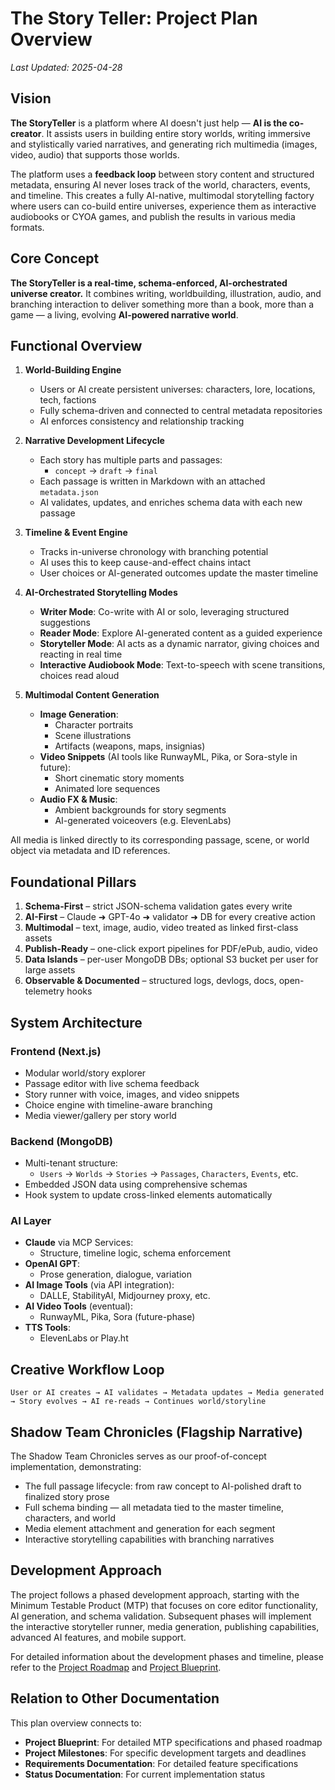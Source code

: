 # The Story Teller: Project Plan Overview

*Last Updated: 2025-04-28*

## Vision

**The StoryTeller** is a platform where AI doesn't just help — **AI is the co-creator**. It assists users in building entire story worlds, writing immersive and stylistically varied narratives, and generating rich multimedia (images, video, audio) that supports those worlds.

The platform uses a **feedback loop** between story content and structured metadata, ensuring AI never loses track of the world, characters, events, and timeline. This creates a fully AI-native, multimodal storytelling factory where users can co-build entire universes, experience them as interactive audiobooks or CYOA games, and publish the results in various media formats.

## Core Concept

**The StoryTeller is a real-time, schema-enforced, AI-orchestrated universe creator.** It combines writing, worldbuilding, illustration, audio, and branching interaction to deliver something more than a book, more than a game — a living, evolving **AI-powered narrative world**.

## Functional Overview

1. **World-Building Engine**
   * Users or AI create persistent universes: characters, lore, locations, tech, factions
   * Fully schema-driven and connected to central metadata repositories
   * AI enforces consistency and relationship tracking

2. **Narrative Development Lifecycle**
   * Each story has multiple parts and passages:
     * `concept` → `draft` → `final`
   * Each passage is written in Markdown with an attached `metadata.json`
   * AI validates, updates, and enriches schema data with each new passage

3. **Timeline & Event Engine**
   * Tracks in-universe chronology with branching potential
   * AI uses this to keep cause-and-effect chains intact
   * User choices or AI-generated outcomes update the master timeline

4. **AI-Orchestrated Storytelling Modes**
   * **Writer Mode**: Co-write with AI or solo, leveraging structured suggestions
   * **Reader Mode**: Explore AI-generated content as a guided experience
   * **Storyteller Mode**: AI acts as a dynamic narrator, giving choices and reacting in real time
   * **Interactive Audiobook Mode**: Text-to-speech with scene transitions, choices read aloud

5. **Multimodal Content Generation**
   * **Image Generation**:
     * Character portraits
     * Scene illustrations
     * Artifacts (weapons, maps, insignias)
   * **Video Snippets** (AI tools like RunwayML, Pika, or Sora-style in future):
     * Short cinematic story moments
     * Animated lore sequences
   * **Audio FX & Music**:
     * Ambient backgrounds for story segments
     * AI-generated voiceovers (e.g. ElevenLabs)

All media is linked directly to its corresponding passage, scene, or world object via metadata and ID references.

## Foundational Pillars

1. **Schema-First** – strict JSON-schema validation gates every write
2. **AI-First** – Claude ➜ GPT-4o ➜ validator ➜ DB for every creative action
3. **Multimodal** – text, image, audio, video treated as linked first-class assets
4. **Publish-Ready** – one-click export pipelines for PDF/ePub, audio, video
5. **Data Islands** – per-user MongoDB DBs; optional S3 bucket per user for large assets
6. **Observable & Documented** – structured logs, devlogs, docs, open-telemetry hooks

## System Architecture

### Frontend (Next.js)
* Modular world/story explorer
* Passage editor with live schema feedback
* Story runner with voice, images, and video snippets
* Choice engine with timeline-aware branching
* Media viewer/gallery per story world

### Backend (MongoDB)
* Multi-tenant structure:
  * `Users` → `Worlds` → `Stories` → `Passages`, `Characters`, `Events`, etc.
* Embedded JSON data using comprehensive schemas
* Hook system to update cross-linked elements automatically

### AI Layer
* **Claude** via MCP Services:
  * Structure, timeline logic, schema enforcement
* **OpenAI GPT**:
  * Prose generation, dialogue, variation
* **AI Image Tools** (via API integration):
  * DALLE, StabilityAI, Midjourney proxy, etc.
* **AI Video Tools** (eventual):
  * RunwayML, Pika, Sora (future-phase)
* **TTS Tools**:
  * ElevenLabs or Play.ht

## Creative Workflow Loop

`User or AI creates → AI validates → Metadata updates → Media generated → Story evolves → AI re-reads → Continues world/storyline`

## Shadow Team Chronicles (Flagship Narrative)

The Shadow Team Chronicles serves as our proof-of-concept implementation, demonstrating:
* The full passage lifecycle: from raw concept to AI-polished draft to finalized story prose
* Full schema binding — all metadata tied to the master timeline, characters, and world
* Media element attachment and generation for each segment
* Interactive storytelling capabilities with branching narratives

## Development Approach

The project follows a phased development approach, starting with the Minimum Testable Product (MTP) that focuses on core editor functionality, AI generation, and schema validation. Subsequent phases will implement the interactive storyteller runner, media generation, publishing capabilities, advanced AI features, and mobile support.

For detailed information about the development phases and timeline, please refer to the [Project Roadmap](../planning/project-roadmap.md) and [Project Blueprint](./project-blueprint.md).

## Relation to Other Documentation

This plan overview connects to:
- **Project Blueprint**: For detailed MTP specifications and phased roadmap
- **Project Milestones**: For specific development targets and deadlines
- **Requirements Documentation**: For detailed feature specifications
- **Status Documentation**: For current implementation status
